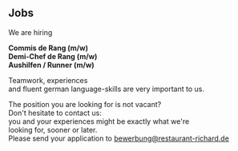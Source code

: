 ## Jobs

We are hiring

**Commis de Rang (m/w)**  
**Demi-Chef de Rang (m/w)**  
**Aushilfen / Runner (m/w)**

Teamwork, experiences  
and fluent german language-skills are very important to us.  

The position you are looking for is not vacant?  
Don't hesitate to contact us:  
you and your experiences might be exactly
what we're   
looking for, sooner or later.  
Please send your application to
<u>[bewerbung@restaurant-richard.de](mailto:bewerbung@restaurant-richard.de)</u>
